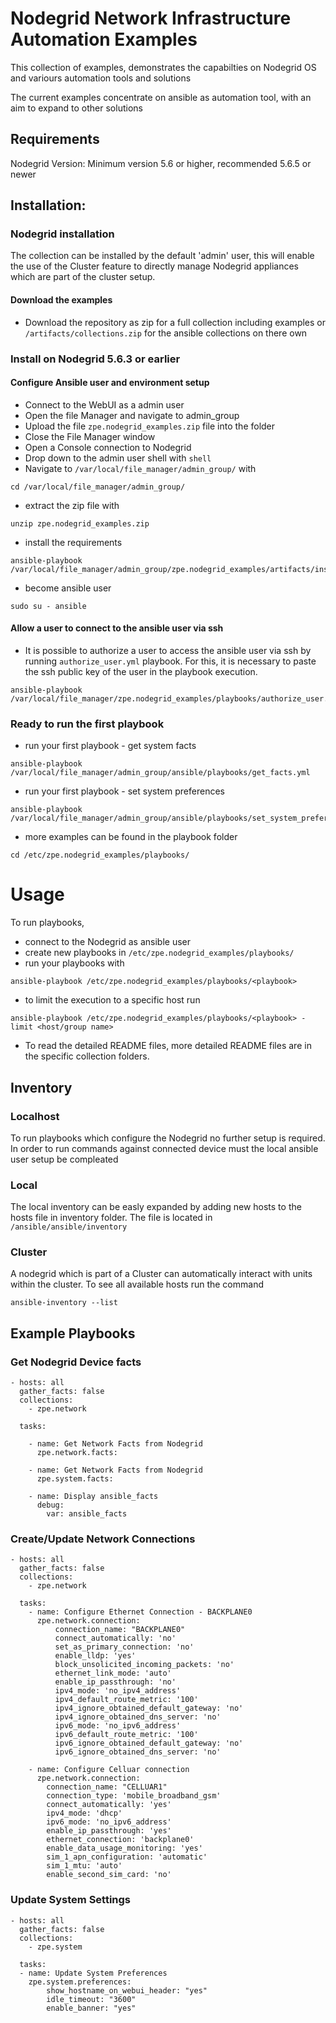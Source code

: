 # Nodegrid Network Infrastructure Automation Examples
This collection of examples, demonstrates the capabilties on Nodegrid OS and variours automation tools and solutions

The current examples concentrate on ansible as automation tool, with an aim to expand to other solutions 

## Requirements
Nodegrid Version: Minimum version 5.6 or higher, recommended 5.6.5 or newer

## Installation:

### Nodegrid installation
The collection can be installed by the default 'admin' user, this will enable the use of the Cluster feature to directly manage Nodegrid appliances which are part of the cluster setup.

#### Download the examples
- Download the repository as zip for a full collection including examples or `/artifacts/collections.zip` for the ansible collections on there own
### Install on Nodegrid 5.6.3 or earlier
#### Configure Ansible user and environment setup
- Connect to the WebUI as a admin user
- Open the file Manager and navigate to admin_group
- Upload the file `zpe.nodegrid_examples.zip` file into the folder
- Close the File Manager window
- Open a Console connection to Nodegrid
- Drop down to the admin user shell with `shell`
- Navigate to `/var/local/file_manager/admin_group/` with 
```shell script
cd /var/local/file_manager/admin_group/
```
- extract the zip file with
```shell script
unzip zpe.nodegrid_examples.zip
```
- install the requirements
```shell script
ansible-playbook /var/local/file_manager/admin_group/zpe.nodegrid_examples/artifacts/installation/nodegrid_install_requirements.yml
```
- become ansible user
```shell script
sudo su - ansible
```
#### Allow a user to connect to the ansible user via ssh
- It is possible to authorize a user to access the ansible user via ssh by running `authorize_user.yml` playbook. For this, it is necessary to paste the ssh public key of the user in the playbook execution.
```shell script
ansible-playbook /var/local/file_manager/zpe.nodegrid_examples/playbooks/authorize_user.yml
```
### Ready to run the first playbook
- run your first playbook - get system facts
```
ansible-playbook /var/local/file_manager/admin_group/ansible/playbooks/get_facts.yml
```
- run your first playbook - set system preferences
```
ansible-playbook /var/local/file_manager/admin_group/ansible/playbooks/set_system_preferences.yml
```

- more examples can be found in the playbook folder
```
cd /etc/zpe.nodegrid_examples/playbooks/
```

# Usage
To run playbooks, 
- connect to the Nodegrid as ansible user
- create new playbooks in `/etc/zpe.nodegrid_examples/playbooks/`
- run your playbooks with
```
ansible-playbook /etc/zpe.nodegrid_examples/playbooks/<playbook>
```

- to limit the execution to a specific host run
```
ansible-playbook /etc/zpe.nodegrid_examples/playbooks/<playbook> -limit <host/group name>
```

- To read the detailed README files, more detailed README files are in the specific collection folders.


## Inventory
### Localhost
To run playbooks which configure the Nodegrid no further setup is required. In order to run commands against 
connected device must the local ansible user setup be compleated

### Local
The local inventory can be easly expanded by adding new hosts to the hosts file in inventory folder.
The file is located in `/ansible/ansible/inventory`
### Cluster
A nodegrid which is part of a Cluster can automatically interact with units within the cluster. 
To see all available hosts run the command
```shell script
ansible-inventory --list
```

## Example Playbooks

### Get Nodegrid Device facts 
```
- hosts: all
  gather_facts: false
  collections:
    - zpe.network

  tasks:

    - name: Get Network Facts from Nodegrid
      zpe.network.facts:

    - name: Get Network Facts from Nodegrid
      zpe.system.facts:

    - name: Display ansible_facts
      debug:
        var: ansible_facts
```

### Create/Update Network Connections
```
- hosts: all
  gather_facts: false
  collections:
    - zpe.network

  tasks:
    - name: Configure Ethernet Connection - BACKPLANE0
      zpe.network.connection:
          connection_name: "BACKPLANE0"
          connect_automatically: 'no'
          set_as_primary_connection: 'no'
          enable_lldp: 'yes'
          block_unsolicited_incoming_packets: 'no'
          ethernet_link_mode: 'auto'
          enable_ip_passthrough: 'no'
          ipv4_mode: 'no_ipv4_address'
          ipv4_default_route_metric: '100'
          ipv4_ignore_obtained_default_gateway: 'no'
          ipv4_ignore_obtained_dns_server: 'no'
          ipv6_mode: 'no_ipv6_address'
          ipv6_default_route_metric: '100'
          ipv6_ignore_obtained_default_gateway: 'no'
          ipv6_ignore_obtained_dns_server: 'no'

    - name: Configure Celluar connection
      zpe.network.connection:
        connection_name: "CELLUAR1"
        connection_type: 'mobile_broadband_gsm'
        connect_automatically: 'yes'
        ipv4_mode: 'dhcp'
        ipv6_mode: 'no_ipv6_address'
        enable_ip_passthrough: 'yes'
        ethernet_connection: 'backplane0'
        enable_data_usage_monitoring: 'yes'
        sim_1_apn_configuration: 'automatic'
        sim_1_mtu: 'auto'
        enable_second_sim_card: 'no'
```

### Update System Settings
```
- hosts: all
  gather_facts: false
  collections:
    - zpe.system

  tasks:
  - name: Update System Preferences
    zpe.system.preferences:
        show_hostname_on_webui_header: "yes"
        idle_timeout: "3600"
        enable_banner: "yes"
```



